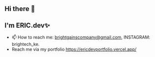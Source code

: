 ## Hi there 👋

## I'm ERIC.dev✨
- 📫 How to reach me: brightgainscompany@gmail.com, INSTAGRAM: brightech_ke.
- Reach me via my portfolio  https://ericdevportfolio.vercel.app/

